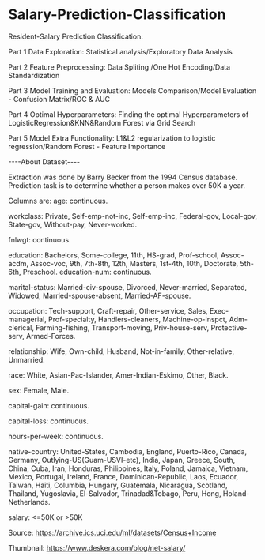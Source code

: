 # Salary-Prediction-Classification
Resident-Salary Prediction Classification:

Part 1 Data Exploration: Statistical analysis/Exploratory Data Analysis

Part 2 Feature Preprocessing: Data Spliting /One Hot Encoding/Data Standardization

Part 3 Model Training and Evaluation: Models Comparison/Model Evaluation - Confusion Matrix/ROC & AUC

Part 4 Optimal Hyperparameters: Finding the optimal Hyperparameters of LogisticRegression&KNN&Random Forest via Grid Search

Part 5 Model Extra Functionality: L1&L2 regularization to logistic regression/Random Forest - Feature Importance


----About Dataset----

Extraction was done by Barry Becker from the 1994 Census database.
Prediction task is to determine whether a person makes over 50K a year.

Columns are:
age: continuous.

workclass: Private, Self-emp-not-inc, Self-emp-inc, Federal-gov, Local-gov, State-gov, Without-pay, Never-worked.

fnlwgt: continuous.

education: Bachelors, Some-college, 11th, HS-grad, Prof-school, Assoc-acdm, Assoc-voc, 9th, 7th-8th, 12th, Masters, 1st-4th, 10th, Doctorate, 5th-6th, Preschool.
education-num: continuous.

marital-status: Married-civ-spouse, Divorced, Never-married, Separated, Widowed, Married-spouse-absent, Married-AF-spouse.

occupation: Tech-support, Craft-repair, Other-service, Sales, Exec-managerial, Prof-specialty, Handlers-cleaners, Machine-op-inspct, Adm-clerical, Farming-fishing, Transport-moving, Priv-house-serv, Protective-serv, Armed-Forces.

relationship: Wife, Own-child, Husband, Not-in-family, Other-relative, Unmarried.

race: White, Asian-Pac-Islander, Amer-Indian-Eskimo, Other, Black.

sex: Female, Male.

capital-gain: continuous.

capital-loss: continuous.

hours-per-week: continuous.

native-country: United-States, Cambodia, England, Puerto-Rico, Canada, Germany, Outlying-US(Guam-USVI-etc), India, Japan, Greece, South, China, Cuba, Iran, Honduras, Philippines, Italy, Poland, Jamaica, Vietnam, Mexico, Portugal, Ireland, France, Dominican-Republic, Laos, Ecuador, Taiwan, Haiti, Columbia, Hungary, Guatemala, Nicaragua, Scotland, Thailand, Yugoslavia, El-Salvador, Trinadad&Tobago, Peru, Hong, Holand-Netherlands.

salary: <=50K or >50K

Source: https://archive.ics.uci.edu/ml/datasets/Census+Income

Thumbnail: https://www.deskera.com/blog/net-salary/
